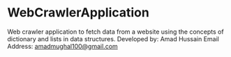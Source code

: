 # WebCrawlerApplication
Web crawler application to fetch data from a website using the concepts of dictionary and lists in data structures.
Developed by: Amad Hussain
Email Address: amadmughal100@gmail.com
